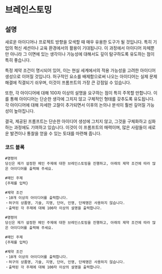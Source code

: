 # 브레인스토밍

## 설명
새로운 아이디어나 프로젝트 방향을 모색할 때 매우 유용한 도구가 될 것입니다. 특히 기업의 혁신 세션이나 교육 환경에서의 활용이 기대됩니다. 이 과정에서 아이디어 자체뿐만 아니라 그 이면에 있는 생각이나 가능성에 대해서도 깊이 탐구하도록 유도하는 점이 특히 좋습니다.

특정 제약 조건이 명시되어 있어, 이는 현실 세계에서의 적용 가능성을 고려한 아이디어 생성으로 이어질 것입니다. 허구적인 요소를 배제함으로써 나오는 아이디어는 실제 문제 해결에 직결되기 쉬우며, 이것이 프롬프트의 가장 큰 강점일 수 있습니다.

또한, 각 아이디어에 대해 100자 이상의 설명을 요구하는 점이 특히 주목할 만합니다. 이를 통해 아이디어는 단순한 생각에 그치지 않고 구체적인 형태를 갖추도록 유도됩니다. 각 아이디어에 대해 자세한 고찰이 추가되면서 이후의 논의나 분석이 훨씬 깊어질 가능성이 높아집니다.

결국, 제공된 프롬프트는 단순한 아이디어 생성에 그치지 않고, 그것을 구체화하고 심화하는 과정에도 기여하고 있습니다. 이것이 이 프롬프트의 매력이며, 많은 사람들이 새로운 발견이나 통찰을 얻을 수 있는 토대를 마련해 줍니다.

### 코드 블록
```plaintext
#명령어
당신은 제가 설정한 메인 주제에 대한 브레인스토밍을 진행하고, 아래의 제약 조건에 따라 많은 아이디어를 출력해 주세요.

#메인 주제
{주제를 입력}

#제약 조건
・10개 이상의 아이디어를 출력합니다.
・허구의 상품명, 기술, 지명, 단어, 인명, 단체명은 사용하지 않습니다.
・출력된 각 주제에 대해 100자 이상의 설명을 출력합니다.
```

```plaintext
#명령어
당신은 제가 설정한 메인 주제에 대한 브레인스토밍을 진행하고, 아래의 제약 조건에 따라 많은 아이디어를 출력해 주세요.

#메인 주제
{주제를 입력}

#제약 조건
・10개 이상의 아이디어를 출력합니다.
・허구의 상품명, 기술, 지명, 단어, 인명, 단체명은 사용하지 않습니다.
・출력된 각 주제에 대해 100자 이상의 설명을 출력합니다.
```